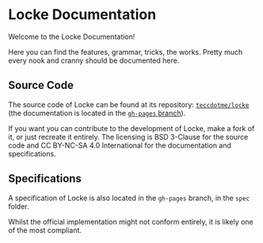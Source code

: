 # Locke Documentation

Welcome to the Locke Documentation!

Here you can find the features, grammar, tricks, the works. Pretty much every nook and cranny should be documented here.

## Source Code

The source code of Locke can be found at its repository: [`teccdotme/locke`](https://github.com/teccdotme/locke) (the documentation is located in the [`gh-pages` branch](https://github.com/teccdotme/locke/tree/gh-pages)).

If you want you can contribute to the development of Locke, make a fork of it, or just recreate it entirely. The licensing is BSD 3-Clause for the source code and CC BY-NC-SA 4.0 International for the documentation and specifications.

## Specifications

A specification of Locke is also located in the `gh-pages` branch, in the `spec` folder.

Whilst the official implementation might not conform entirely, it is likely one of the most compliant.
